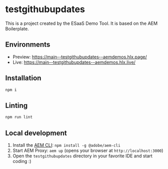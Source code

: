 # testgithubupdates
This is a project created by the ESaaS Demo Tool. It is based on the AEM Boilerplate.

## Environments
- Preview: https://main--testgithubupdates--aemdemos.hlx.page/
- Live: https://main--testgithubupdates--aemdemos.hlx.live/

## Installation

```sh
npm i
```

## Linting

```sh
npm run lint
```

## Local development

1. Install the [AEM CLI](https://github.com/adobe/helix-cli): `npm install -g @adobe/aem-cli`
1. Start AEM Proxy: `aem up` (opens your browser at `http://localhost:3000`)
1. Open the `testgithubupdates` directory in your favorite IDE and start coding :)
